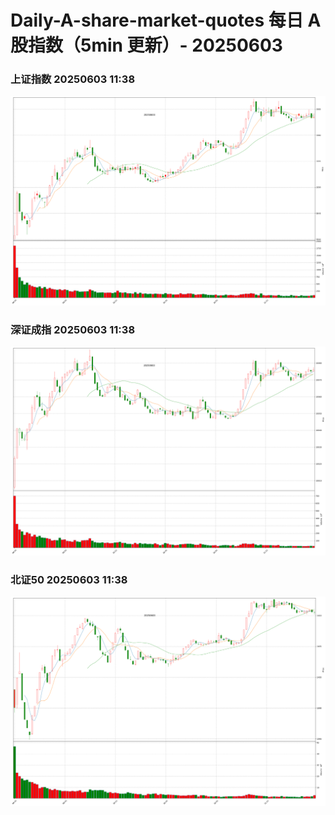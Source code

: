 
# Daily-A-share-market-quotes 每日 A 股指数（5min 更新）- 20250603

### 上证指数 20250603 11:38
![](./fig/2025/6/20250603-sh000001.png)

### 深证成指 20250603 11:38
![](./fig/2025/6/20250603-sz399001.png)

### 北证50 20250603 11:38
![](./fig/2025/6/20250603-bj899050.png)
